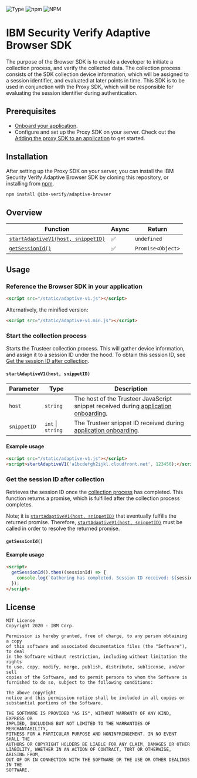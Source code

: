 ![Type](https://img.shields.io/badge/Type-JavaScript-blue.svg)
![npm](https://img.shields.io/npm/v/adaptive-browser-sdk.svg?style=plastic)
![NPM](https://img.shields.io/npm/l/adaptive-browser-sdk.svg?colorB=blue&style=plastic)

# IBM Security Verify Adaptive Browser SDK

The purpose of the Browser SDK is to enable a developer to initiate a collection process, and verify the collected data. The collection process consists of the SDK collection device information, which will be assigned to a session identifier, and evaluated at later points in time. This SDK is to be used in conjunction with the Proxy SDK, which will be responsible for evaluating the session identifier during authentication.

## Prerequisites
- [Onboard your application](https://docs.verify.ibm.com/verify/docs/on-boarding-a-native-application).
- Configure and set up the Proxy SDK on your server. Check out the [Adding the proxy SDK to an application](https://docs.verify.ibm.com/verify/docs/developing-a-native-web-application#add-the-proxy-sdk-to-the-application) to get started.

##  Installation
After setting up the Proxy SDK on your server, you can install the IBM Security Verify Adaptive Browser SDK by cloning this repository, or installing from [npm](https://www.npmjs.com/package/@ibm-verify/adaptive-browser).

```bash
npm install @ibm-verify/adaptive-browser
```

## Overview

| Function | Async | Return |
|----------------|-------|--------|
| [`startAdaptiveV1(host, snippetID)`](#start-the-collection-process) | ✅ | `undefined`
| [`getSessionId()`](#get-the-session-id-after-collection) | ✅ | `Promise<Object>`

## Usage

### Reference the Browser SDK in your application

```html
<script src="/static/adaptive-v1.js"></script>
```

Alternatively, the minified version:
```html
<script src="/static/adaptive-v1.min.js"></script>
```

### Start the collection process

Starts the Trusteer collection process. This will gather device information, and assign it to a session ID under the hood. To obtain this session ID, see [Get the session ID after collection](#get-the-session-id-after-collection).

#### `startAdaptiveV1(host, snippetID)`

| Parameter   | Type     | Description |
|-------------|----------|-------------|
| `host`      | `string` | The host of the Trusteer JavaScript snippet received during [application onboarding](https://pages.github.ibm.com/ibm-security/iam-docs/adaptive/native-applications/onboarding-a-native-app/onboarding-native-apps-using-adaptive-access).
| `snippetID` | `int` \| `string` | The Trusteer snippet ID received during [application onboarding](https://pages.github.ibm.com/ibm-security/iam-docs/adaptive/native-applications/onboarding-a-native-app/onboarding-native-apps-using-adaptive-access).

#### Example usage

```html
<script src="/static/adaptive-v1.js"></script>
<script>startAdaptiveV1('a1bcdefgh2ijkl.cloudfront.net', 123456);</script>
```

### Get the session ID after collection

Retrieves the session ID once the [collection process](#start-the-collection-process) has completed. This function returns a promise, which is fulfilled after the collection process completes.

Note; it is [`startAdaptiveV1(host, snippetID)`](#start-the-collection-process) that eventually fulfills the returned promise. Therefore, [`startAdaptiveV1(host, snippetID)`](#start-the-collection-process) must be called in order to resolve the returned promise.

#### `getSessionId()`


#### Example usage

```html
<script>
  getSessionId().then((sessionId) => {
    console.log(`Gathering has completed. Session ID received: ${sessionId}`);
  });
</script>
```

## License

```
MIT License
Copyright 2020 - IBM Corp.

Permission is hereby granted, free of charge, to any person obtaining a copy
of this software and associated documentation files (the "Software"), to deal
in the Software without restriction, including without limitation the rights
to use, copy, modify, merge, publish, distribute, sublicense, and/or sell
copies of the Software, and to permit persons to whom the Software is
furnished to do so, subject to the following conditions:

The above copyright
notice and this permission notice shall be included in all copies or
substantial portions of the Software.

THE SOFTWARE IS PROVIDED "AS IS", WITHOUT WARRANTY OF ANY KIND, EXPRESS OR
IMPLIED, INCLUDING BUT NOT LIMITED TO THE WARRANTIES OF MERCHANTABILITY,
FITNESS FOR A PARTICULAR PURPOSE AND NONINFRINGEMENT. IN NO EVENT SHALL THE
AUTHORS OR COPYRIGHT HOLDERS BE LIABLE FOR ANY CLAIM, DAMAGES OR OTHER
LIABILITY, WHETHER IN AN ACTION OF CONTRACT, TORT OR OTHERWISE, ARISING FROM,
OUT OF OR IN CONNECTION WITH THE SOFTWARE OR THE USE OR OTHER DEALINGS IN THE
SOFTWARE.
```
